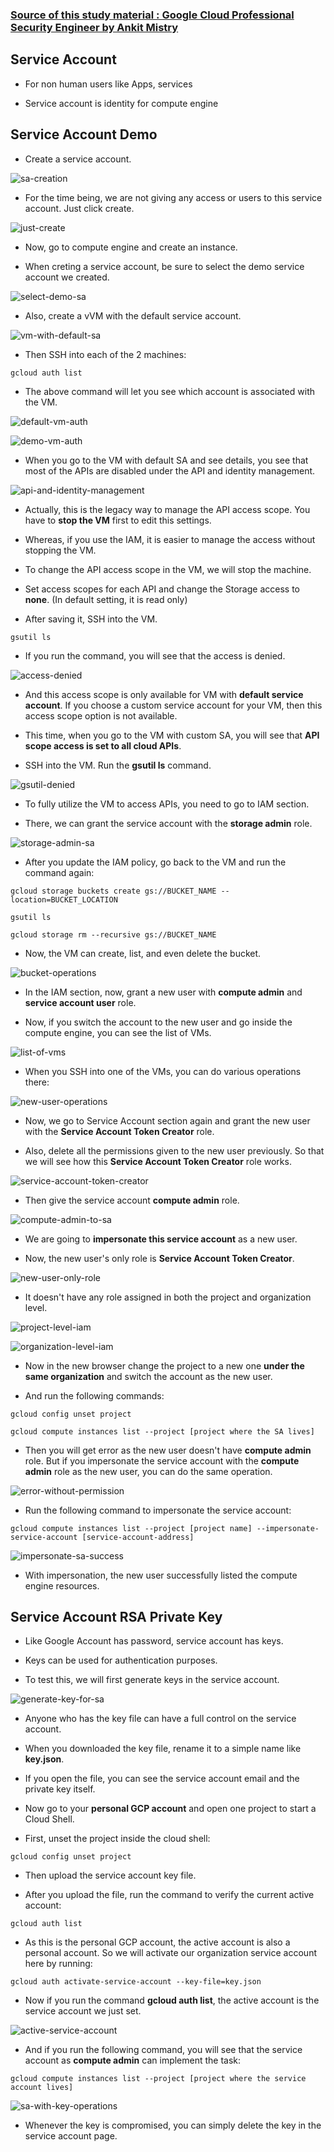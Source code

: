 ### [Source of this study material : Google Cloud Professional Security Engineer by Ankit Mistry](https://www.udemy.com/course/google-cloud-gcp-professional-cloud-security-engineer-certification/)


## Service Account

- For non human users like Apps, services


- Service account is identity for compute engine



## Service Account Demo

- Create a service account.


![sa-creation](/GCP_pictures/Study-logs/service-account/sa-creation.PNG "Service account creation")


- For the time being, we are not giving any access or users to this service account. Just click create.


![just-create](/GCP_pictures/Study-logs/service-account/just-create.PNG "Just create a service account")


- Now, go to compute engine and create an instance.


- When creting a service account, be sure to select the demo service account we created.


![select-demo-sa](/GCP_pictures/Study-logs/service-account/select-demo-sa.PNG "Select demo service account")


- Also, create a vVM with the default service account.


![vm-with-default-sa](/GCP_pictures/Study-logs/service-account/vm-with-default-sa.PNG "VM with default service account")


- Then SSH into each of the 2 machines:


```
gcloud auth list
```


- The above command will let you see which account is associated with the VM.


![default-vm-auth](/GCP_pictures/Study-logs/service-account/default-sa-auth.PNG "VM with default SA auth list")


![demo-vm-auth](/GCP_pictures/Study-logs/service-account/demo-sa-auth.PNG "VM with demo SA auth list")


- When you go to the VM with default SA and see details, you see that most of the APIs are disabled under the API and identity management.


![api-and-identity-management](/GCP_pictures/Study-logs/service-account/API-and-identity-management.PNG "API and identity management")


- Actually, this is the legacy way to manage the API access scope. You have to **stop the VM** first to edit this settings. 


- Whereas, if you use the IAM, it is easier to manage the access without stopping the VM.


- To change the API access scope in the VM, we will stop the machine.


- Set access scopes for each API and change the Storage access to **none**. (In default setting, it is read only)


- After saving it, SSH into the VM.


```
gsutil ls
```


- If you run the command, you will see that the access is denied.


![access-denied](/GCP_pictures/Study-logs/service-account/access-denied.PNG "Access denied")


- And this access scope is only available for VM with **default service account**. If you choose a custom service account for your VM, then this access scope option is not available.


- This time, when you go to the VM with custom SA, you will see that **API scope access is set to all cloud APIs**.


- SSH into the VM. Run the **gsutil ls** command.


![gsutil-denied](/GCP_pictures/Study-logs/service-account/gsutil-denied.PNG "gsutil ls access denied")


- To fully utilize the VM to access APIs, you need to go to IAM section.


- There, we can grant the service account with the **storage admin** role.


![storage-admin-sa](/GCP_pictures/Study-logs/service-account/storage-admin-sa.PNG "Storage Admin SA")


- After you update the IAM policy, go back to the VM and run the command again:


```
gcloud storage buckets create gs://BUCKET_NAME --location=BUCKET_LOCATION
```


```
gsutil ls
```


```
gcloud storage rm --recursive gs://BUCKET_NAME
```


- Now, the VM can create, list, and even delete the bucket.


![bucket-operations](/GCP_pictures/Study-logs/service-account/bucket-operations.PNG "Bucket operations")


- In the IAM section, now, grant a new user with **compute admin** and **service account user** role.


- Now, if you switch the account to the new user and go inside the compute engine, you can see the list of VMs.


![list-of-vms](/GCP_pictures/Study-logs/service-account/list-of-vms.PNG "List of VMs")


- When you SSH into one of the VMs, you can do various operations there:


![new-user-operations](/GCP_pictures/Study-logs/service-account/new-user-operations.PNG "New user operations")


- Now, we go to Service Account section again and grant the new user with the **Service Account Token Creator** role.


- Also, delete all the permissions given to the new user previously. So that we will see how this **Service Account Token Creator** role works.


![service-account-token-creator](/GCP_pictures/Study-logs/service-account/service-account-token-creator.PNG "Service Account Token Creator role")


- Then give the service account **compute admin** role.


![compute-admin-to-sa](/GCP_pictures/Study-logs/service-account/compute-admin-to-sa.PNG "Compute Admin to SA")


- We are going to **impersonate this service account** as a new user.


- Now, the new user's only role is **Service Account Token Creator**.


![new-user-only-role](/GCP_pictures/Study-logs/service-account/new-user-only-role.PNG "New user's only role")


- It doesn't have any role assigned in both the project and organization level.


![project-level-iam](/GCP_pictures/Study-logs/service-account/project-level-iam.PNG "Project level IAM")


![organization-level-iam](/GCP_pictures/Study-logs/service-account/organization-level-iam.PNG "Organization level IAM")


- Now in the new browser change the project to a new one **under the same organization** and switch the account as the new user.


- And run the following commands:


```
gcloud config unset project
```


```
gcloud compute instances list --project [project where the SA lives]
```


- Then you will get error as the new user doesn't have **compute admin** role. But if you impersonate the service account with the **compute admin** role as the new user, you can do the same operation.


![error-without-permission](/GCP_pictures/Study-logs/service-account/error-without-permission.PNG "Error without permissions")


- Run the following command to impersonate the service account:


```
gcloud compute instances list --project [project name] --impersonate-service-account [service-account-address]
```


![impersonate-sa-success](/GCP_pictures/Study-logs/service-account/impersonate-sa-success.PNG "Impersonate SA successfully")


- With impersonation, the new user successfully listed the compute engine resources.



## Service Account RSA Private Key

- Like Google Account has password, service account has keys.


- Keys can be used for authentication purposes.  


- To test this, we will first generate keys in the service account.


![generate-key-for-sa](/GCP_pictures/Study-logs/service-account/generate-key-for-sa.PNG "Generate key for SA")


- Anyone who has the key file can have a full control on the service account.


- When you downloaded the key file, rename it to a simple name like **key.json**.


- If you open the file, you can see the service account email and the private key itself.


- Now go to your **personal GCP account** and open one project to start a Cloud Shell.


- First, unset the project inside the cloud shell:


```
gcloud config unset project
```


- Then upload the service account key file.


- After you upload the file, run the command to verify the current active account:


```
gcloud auth list

```


- As this is the personal GCP account, the active account is also a personal account. So we will activate our organization service account here by running:


```
gcloud auth activate-service-account --key-file=key.json
```


- Now if you run the command **gcloud auth list**, the active account is the service account we just set.


![active-service-account](/GCP_pictures/Study-logs/service-account/active-service-account.PNG "Active service account")


- And if you run the following command, you will see that the service account as **compute admin** can implement the task:


```
gcloud compute instances list --project [project where the service account lives]
```


![sa-with-key-operations](/GCP_pictures/Study-logs/service-account/sa-with-key-operations.PNG "SA with key file can do operations in other account/project")


- Whenever the key is compromised, you can simply delete the key in the service account page.


